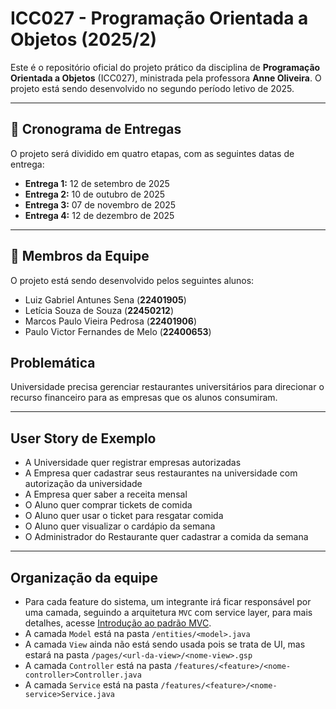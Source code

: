 # ICC027 - Programação Orientada a Objetos (2025/2)

Este é o repositório oficial do projeto prático da disciplina de **Programação Orientada a Objetos** (ICC027), ministrada pela professora **Anne Oliveira**. O projeto está sendo desenvolvido no segundo período letivo de 2025.

---

## 📅 Cronograma de Entregas

O projeto será dividido em quatro etapas, com as seguintes datas de entrega:

* **Entrega 1:** 12 de setembro de 2025
* **Entrega 2:** 10 de outubro de 2025
* **Entrega 3:** 07 de novembro de 2025
* **Entrega 4:** 12 de dezembro de 2025

---

## 👥 Membros da Equipe

O projeto está sendo desenvolvido pelos seguintes alunos:

* Luiz Gabriel Antunes Sena (**22401905**)
* Letícia Souza de Souza (**22450212**)
* Marcos Paulo Vieira Pedrosa (**22401906**)
* Paulo Victor Fernandes de Melo (**22400653**)

## Problemática

Universidade precisa gerenciar restaurantes universitários para direcionar o recurso financeiro para as empresas que os alunos consumiram.

---

## User Story de Exemplo

* A Universidade quer registrar empresas autorizadas
* A Empresa quer cadastrar seus restaurantes na universidade com autorização da universidade
* A Empresa quer saber a receita mensal
* O Aluno quer comprar tickets de comida
* O Aluno quer usar o ticket para resgatar comida
* O Aluno quer visualizar o cardápio da semana
* O Administrador do Restaurante quer cadastrar a comida da semana

---

## Organização da equipe

* Para cada feature do sistema, um integrante irá ficar responsável por uma camada, seguindo a arquitetura `MVC` com service layer, para mais detalhes, acesse [Introdução ao padrão MVC](https://www.devmedia.com.br/introducao-ao-padrao-mvc/29308).
* A camada `Model` está na pasta `/entities/<model>.java`
* A camada `View` ainda não está sendo usada pois se trata de UI, mas estará na pasta `/pages/<url-da-view>/<nome-view>.gsp`
* A camada `Controller` está na pasta `/features/<feature>/<nome-controller>Controller.java`
* A camada `Service` está na pasta `/features/<feature>/<nome-service>Service.java`

